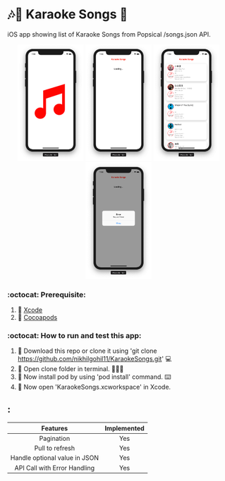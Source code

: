 # 🎶🎷 Karaoke Songs 🎤 
iOS app showing list of Karaoke Songs from Popsical /songs.json API.

<p align="center">
  <img src="1.png" width="150" title="First Screen"  alt="First Screen">
  <img src="2.png" width="150" title="Second Screen"  alt="Second Screen">
  <img src="3.png" width="150" title="Third Screen"  alt="Third Screen">
  <img src="4.png" width="150" title="Fourth Screen"  alt="Fourth Screen">

</p>


### :octocat: Prerequisite:
1. :gem: [Xcode](https://itunes.apple.com/my/app/xcode/id497799835?mt=12)
1. :gem: [Cocoapods](https://cocoapods.org/)

### :octocat: How to run and test this app:
1. :gem: Download this repo or clone it using 'git clone https://github.com/nikhilgohil11/KaraokeSongs.git' 💻
1. :gem: Open clone folder in terminal. 👨🏻‍💻
1. :gem: Now install pod by using 'pod install' command. ⌨️
1. :gem: Now open 'KaraokeSongs.xcworkspace' in Xcode.


## :

Features | Implemented 
:------------: | :-------------:
Pagination | Yes 
Pull to refresh | Yes 
Handle optional value in JSON | Yes 
API Call with Error Handling| Yes








